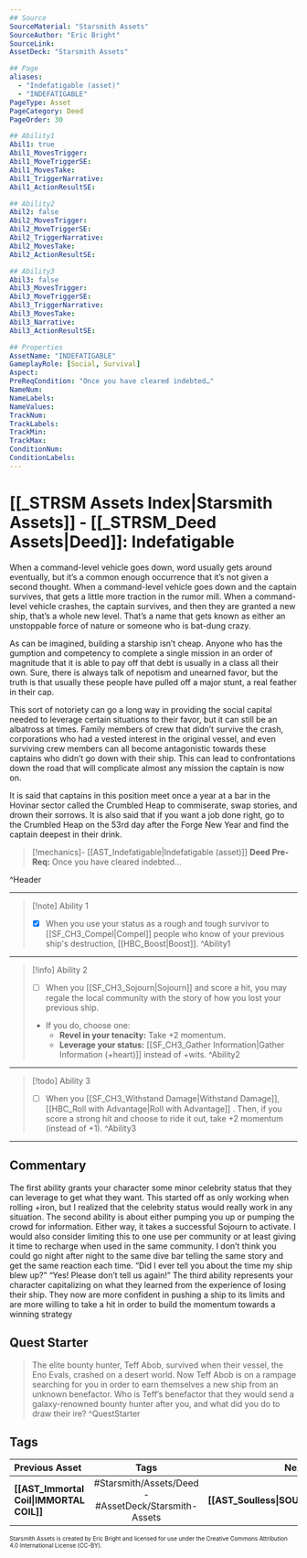 ```yaml
---
## Source
SourceMaterial: "Starsmith Assets"
SourceAuthor: "Eric Bright"
SourceLink: 
AssetDeck: "Starsmith Assets"

## Page
aliases: 
  - "Indefatigable (asset)"
  - "INDEFATIGABLE"
PageType: Asset
PageCategory: Deed
PageOrder: 30

## Ability1
Abil1: true 
Abil1_MovesTrigger: 
Abil1_MoveTriggerSE: 
Abil1_MovesTake: 
Abil1_TriggerNarrative: 
Abil1_ActionResultSE: 

## Ability2
Abil2: false 
Abil2_MovesTrigger: 
Abil2_MoveTriggerSE: 
Abil2_TriggerNarrative: 
Abil2_MovesTake: 
Abil2_ActionResultSE: 

## Ability3
Abil3: false 
Abil3_MovesTrigger: 
Abil3_MoveTriggerSE: 
Abil3_TriggerNarrative: 
Abil3_MovesTake: 
Abil3_Narrative: 
Abil3_ActionResultSE: 

## Properties
AssetName: "INDEFATIGABLE"
GameplayRole: [Social, Survival]
Aspect: 
PreReqCondition: "Once you have cleared indebted…"
NameNum: 
NameLabels: 
NameValues: 
TrackNum: 
TrackLabels: 
TrackMin: 
TrackMax: 
ConditionNum: 
ConditionLabels:
---
```

# [[_STRSM Assets Index|Starsmith Assets]] - [[_STRSM_Deed Assets|Deed]]: Indefatigable
When a command-level vehicle goes down, word usually gets around eventually, but it’s a common enough occurrence that it’s not given a second thought. When a command-level vehicle goes down and the captain survives, that gets a little more traction in the rumor mill. When a command-level vehicle crashes, the captain survives, and then they are granted a new ship, that’s a whole new level. That’s a name that gets known as either an unstoppable force of nature or someone who is bat-dung crazy.

As can be imagined, building a starship isn’t cheap. Anyone who has the gumption and competency to complete a single mission in an order of magnitude that it is able to pay off that debt is usually in a class all their own. Sure, there is always talk of nepotism and unearned favor, but the truth is that usually these people have pulled off a major stunt, a real feather in their cap.

This sort of notoriety can go a long way in providing the social capital needed to leverage certain situations to their favor, but it can still be an albatross at times. Family members of crew that didn’t survive the crash, corporations who had a vested interest in the original vessel, and even surviving crew members can all become antagonistic towards these captains who didn’t go down with their ship. This can lead to confrontations down the road that will complicate almost any mission the captain is now on.

It is said that captains in this position meet once a year at a bar in the Hovinar sector called the Crumbled Heap to commiserate, swap stories, and drown their sorrows. It is also said that if you want a job done right, go to the Crumbled Heap on the 53rd day after the Forge New Year and find the captain deepest in their drink.

> [!mechanics]- [[AST_Indefatigable|Indefatigable (asset)]]
> **Deed Pre-Req:** Once you have cleared indebted…

^Header
___

> [!note] Ability 1
> - [x] When you use your status as a rough and tough survivor to [[SF_CH3_Compel|Compel]] people who know of your previous ship's destruction, [[HBC_Boost|Boost]]. ^Ability1
___
> [!info] Ability 2
> - [ ] When you [[SF_CH3_Sojourn|Sojourn]] and score a hit, you may regale the local community with the story of how you lost your previous ship.
> - If you do, choose one:
> 	- **Revel in your tenacity:** Take +2 momentum.
> 	- **Leverage your status:** [[SF_CH3_Gather Information|Gather Information (+heart)]] instead of +wits. ^Ability2
___
> [!todo] Ability 3
> - [ ] When you [[SF_CH3_Withstand Damage|Withstand Damage]], [[HBC_Roll with Advantage|Roll with Advantage]] .
> Then, if you score a strong hit and choose to ride it out, take +2 momentum (instead of +1). ^Ability3
___

## Commentary
The first ability grants your character some minor celebrity status that they can leverage to get what they want. This started off as only working when rolling +iron, but I realized that the celebrity status would really work in any situation. The second ability is about either pumping you up or pumping the crowd for information. Either way, it takes a successful Sojourn to activate. I would also consider limiting this to one use per community or at least giving it time to recharge when used in the same community. I don’t think you could go night after night to the same dive bar telling the same story and get the same reaction each time. “Did I ever tell you about the time my ship blew up?” “Yes! Please don’t tell us again!” The third ability represents your character capitalizing on what they learned from the experience of losing their ship. They now are more confident in pushing a ship to its limits and are more willing to take a hit in order to build the momentum towards a winning strategy

## Quest Starter
> The elite bounty hunter, Teff Abob, survived when their vessel, the Eno Evals, crashed on a desert world. Now Teff Abob is on a rampage searching for you in order to earn themselves a new ship from an unknown benefactor. Who is Teff’s benefactor that they would send a galaxy-renowned bounty hunter after you, and what did you do to draw their ire? ^QuestStarter

## Tags

| Previous Asset| Tags | Next Asset |
| :--- | :---: | ---: |
| **[[AST_Immortal Coil\|IMMORTAL COIL]]** | #Starsmith/Assets/Deed - #AssetDeck/Starsmith-Assets | **[[AST_Soulless\|SOULLESS]]** |

<font size=-2>Starsmith Assets is created by Eric Bright and licensed for use under the Creative Commons Attribution 4.0 International License (CC-BY).</font>
